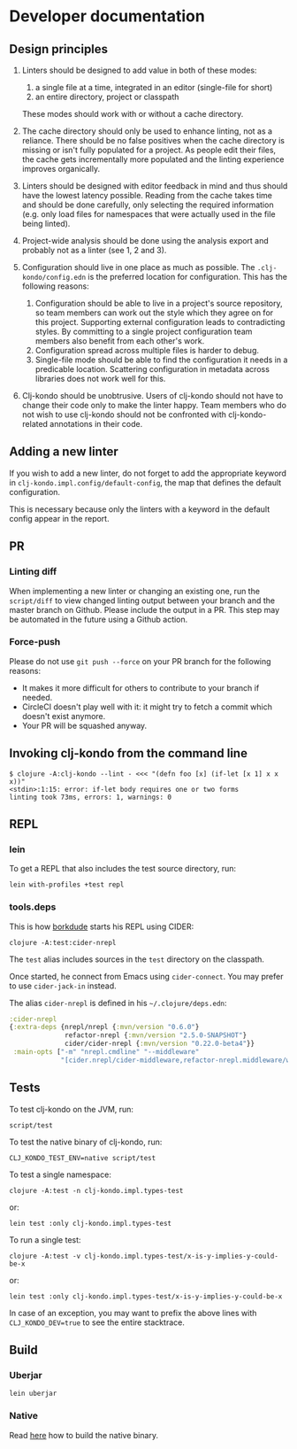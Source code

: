 # Developer documentation

## Design principles

1) Linters should be designed to add value in both of these modes:

   1. a single file at a time, integrated in an editor (single-file for short)
   2. an entire directory, project or classpath

    These modes should work with or without a cache directory.

2) The cache directory should only be used to enhance linting, not as a reliance. There should be no false positives when the cache directory is missing or isn't fully populated for a project. As people edit their files, the cache gets incrementally more populated and the linting experience improves organically.

3) Linters should be designed with editor feedback in mind and thus should have the lowest latency possible. Reading from the cache takes time and should be done carefully, only selecting the required information (e.g. only load files for namespaces that were actually used in the file being linted).

4) Project-wide analysis should be done using the analysis export and probably not as a linter (see 1, 2 and 3).

5) Configuration should live in one place as much as possible. The `.clj-kondo/config.edn` is the preferred location for configuration. This has the following reasons:

   1. Configuration should be able to live in a project's source repository, so team members can work out the style which they agree on for this project. Supporting external configuration leads to contradicting styles. By committing to a single project configuration team members also benefit from each other's work.
   2. Configuration spread across multiple files is harder to debug.
   3. Single-file mode should be able to find the configuration it needs in a predicable location. Scattering configuration in metadata across libraries does not work well for this.


 6) Clj-kondo should be unobtrusive. Users of clj-kondo should not have to change their code only to make the linter happy. Team members who do not wish to use clj-kondo should not be confronted with clj-kondo-related annotations in their code.
 
## Adding a new linter
If you wish to add a new linter, do not forget to add the appropriate keyword in `clj-kondo.impl.config/default-config`, the map that defines the default configuration.

This is necessary because only the linters with a keyword in the default config appear in the report.  

## PR

### Linting diff

When implementing a new linter or changing an existing one, run the
`script/diff` to view changed linting output between your branch and the master
branch on Github. Please include the output in a PR. This step may be automated
in the future using a Github action.

### Force-push

Please do not use `git push --force` on your PR branch for the following
reasons:

- It makes it more difficult for others to contribute to your branch if needed.
- CircleCI doesn't play well with it: it might try to fetch a commit which
  doesn't exist anymore.
- Your PR will be squashed anyway.

## Invoking clj-kondo from the command line

```
$ clojure -A:clj-kondo --lint - <<< "(defn foo [x] (if-let [x 1] x x x))"
<stdin>:1:15: error: if-let body requires one or two forms
linting took 73ms, errors: 1, warnings: 0
```

## REPL

### lein

To get a REPL that also includes the test source directory, run:

    lein with-profiles +test repl

### tools.deps

This is how [borkdude](https://github.com/borkdude) starts his REPL using CIDER:

    clojure -A:test:cider-nrepl

The `test` alias includes sources in the `test` directory on the classpath.

Once started, he connect from Emacs using `cider-connect`. You may prefer to use `cider-jack-in` instead.

The alias `cider-nrepl` is defined in his `~/.clojure/deps.edn`:

``` clojure
:cider-nrepl
{:extra-deps {nrepl/nrepl {:mvn/version "0.6.0"}
              refactor-nrepl {:mvn/version "2.5.0-SNAPSHOT"}
              cider/cider-nrepl {:mvn/version "0.22.0-beta4"}}
 :main-opts ["-m" "nrepl.cmdline" "--middleware"
             "[cider.nrepl/cider-middleware,refactor-nrepl.middleware/wrap-refactor]"]}
```

## Tests

To test clj-kondo on the JVM, run:

    script/test

To test the native binary of clj-kondo, run:

    CLJ_KONDO_TEST_ENV=native script/test

To test a single namespace:

    clojure -A:test -n clj-kondo.impl.types-test

or:

    lein test :only clj-kondo.impl.types-test

To run a single test:

    clojure -A:test -v clj-kondo.impl.types-test/x-is-y-implies-y-could-be-x

or:

    lein test :only clj-kondo.impl.types-test/x-is-y-implies-y-could-be-x

In case of an exception, you may want to prefix the above lines with `CLJ_KONDO_DEV=true` to see the entire stacktrace.

## Build

### Uberjar

    lein uberjar

### Native

Read [here](build.md) how to build the native binary.
